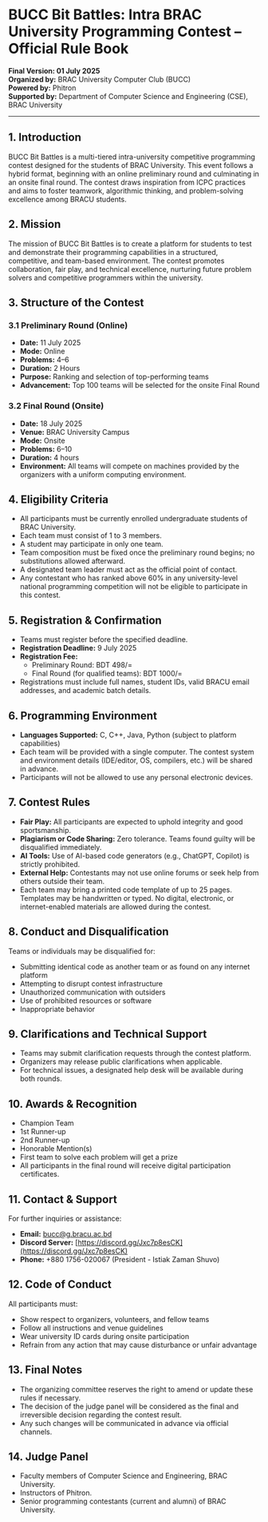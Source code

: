 # BUCC Bit Battles: Intra BRAC University Programming Contest – Official Rule Book  
**Final Version: 01 July 2025**  
**Organized by:** BRAC University Computer Club (BUCC)  
**Powered by:** Phitron  
**Supported by:** Department of Computer Science and Engineering (CSE), BRAC University  

---

## 1. Introduction  
BUCC Bit Battles is a multi-tiered intra-university competitive programming contest designed for the students of BRAC University. This event follows a hybrid format, beginning with an online preliminary round and culminating in an onsite final round. The contest draws inspiration from ICPC practices and aims to foster teamwork, algorithmic thinking, and problem-solving excellence among BRACU students.

## 2. Mission  
The mission of BUCC Bit Battles is to create a platform for students to test and demonstrate their programming capabilities in a structured, competitive, and team-based environment. The contest promotes collaboration, fair play, and technical excellence, nurturing future problem solvers and competitive programmers within the university.

## 3. Structure of the Contest  

### 3.1 Preliminary Round (Online)  
- **Date:** 11 July 2025  
- **Mode:** Online  
- **Problems:** 4–6  
- **Duration:** 2 Hours  
- **Purpose:** Ranking and selection of top-performing teams  
- **Advancement:** Top 100 teams will be selected for the onsite Final Round  

### 3.2 Final Round (Onsite)  
- **Date:** 18 July 2025  
- **Venue:** BRAC University Campus  
- **Mode:** Onsite  
- **Problems:** 6–10  
- **Duration:** 4 hours  
- **Environment:** All teams will compete on machines provided by the organizers with a uniform computing environment.

## 4. Eligibility Criteria  
- All participants must be currently enrolled undergraduate students of BRAC University.  
- Each team must consist of 1 to 3 members.  
- A student may participate in only one team.  
- Team composition must be fixed once the preliminary round begins; no substitutions allowed afterward.  
- A designated team leader must act as the official point of contact.  
- Any contestant who has ranked above 60% in any university-level national programming competition will not be eligible to participate in this contest.

## 5. Registration & Confirmation  
- Teams must register before the specified deadline.  
- **Registration Deadline:** 9 July 2025  
- **Registration Fee:**  
  - Preliminary Round: BDT 498/=  
  - Final Round (for qualified teams): BDT 1000/=  
- Registrations must include full names, student IDs, valid BRACU email addresses, and academic batch details.

## 6. Programming Environment  
- **Languages Supported:** C, C++, Java, Python (subject to platform capabilities)  
- Each team will be provided with a single computer. The contest system and environment details (IDE/editor, OS, compilers, etc.) will be shared in advance.  
- Participants will not be allowed to use any personal electronic devices.

## 7. Contest Rules  
- **Fair Play:** All participants are expected to uphold integrity and good sportsmanship.  
- **Plagiarism or Code Sharing:** Zero tolerance. Teams found guilty will be disqualified immediately.  
- **AI Tools:** Use of AI-based code generators (e.g., ChatGPT, Copilot) is strictly prohibited.  
- **External Help:** Contestants may not use online forums or seek help from others outside their team.  
- Each team may bring a printed code template of up to 25 pages. Templates may be handwritten or typed. No digital, electronic, or internet-enabled materials are allowed during the contest.

## 8. Conduct and Disqualification  
Teams or individuals may be disqualified for:  
- Submitting identical code as another team or as found on any internet platform  
- Attempting to disrupt contest infrastructure  
- Unauthorized communication with outsiders  
- Use of prohibited resources or software  
- Inappropriate behavior  

## 9. Clarifications and Technical Support  
- Teams may submit clarification requests through the contest platform.  
- Organizers may release public clarifications when applicable.  
- For technical issues, a designated help desk will be available during both rounds.

## 10. Awards & Recognition  
- Champion Team  
- 1st Runner-up  
- 2nd Runner-up  
- Honorable Mention(s)  
- First team to solve each problem will get a prize  
- All participants in the final round will receive digital participation certificates.

## 11. Contact & Support  
For further inquiries or assistance:  
- **Email:** [bucc@g.bracu.ac.bd](mailto:bucc@g.bracu.ac.bd)  
- **Discord Server:** [https://discord.gg/Jxc7p8esCK](https://discord.gg/Jxc7p8esCK)  
- **Phone:** +880 1756-020067 (President - Istiak Zaman Shuvo)

## 12. Code of Conduct  
All participants must:  
- Show respect to organizers, volunteers, and fellow teams  
- Follow all instructions and venue guidelines  
- Wear university ID cards during onsite participation  
- Refrain from any action that may cause disturbance or unfair advantage

## 13. Final Notes  
- The organizing committee reserves the right to amend or update these rules if necessary.  
- The decision of the judge panel will be considered as the final and irreversible decision regarding the contest result.  
- Any such changes will be communicated in advance via official channels.

## 14. Judge Panel  
- Faculty members of Computer Science and Engineering, BRAC University.  
- Instructors of Phitron.  
- Senior programming contestants (current and alumni) of BRAC University.
